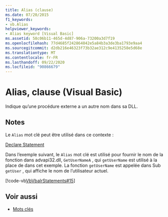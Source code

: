 ```yaml
---
title: Alias (clause)
ms.date: 07/20/2015
f1_keywords:
- vb.Alias
helpviewer_keywords:
- Alias keyword [Visual Basic]
ms.assetid: 58c06b11-465d-4d87-906a-73200a3d7f19
ms.openlocfilehash: 77d4685f242864842e5a84b3a3de3ba1793e9aa4
ms.sourcegitcommit: d2db216e46323f73b32ae312c9e4135258e5d68e
ms.translationtype: MT
ms.contentlocale: fr-FR
ms.lasthandoff: 09/22/2020
ms.locfileid: "90866679"
---
```

# <a name="alias-clause-visual-basic"></a>Alias, clause (Visual Basic)

Indique qu’une procédure externe a un autre nom dans sa DLL.  
  
## <a name="remarks"></a>Notes  

 Le `Alias` mot clé peut être utilisé dans ce contexte :  
  
 [Declare Statement](declare-statement.md)  
  
 Dans l’exemple suivant, le `Alias` mot clé est utilisé pour fournir le nom de la fonction dans advapi32.dll, `GetUserNameA` , qui `getUserName` est utilisé à la place de dans cet exemple. La fonction `getUserName` est appelée dans Sub `getUser` , qui affiche le nom de l’utilisateur actuel.  
  
 [!code-vb[VbVbalrStatements#15](~/samples/snippets/visualbasic/VS_Snippets_VBCSharp/VbVbalrStatements/VB/Class1.vb#15)]  
  
## <a name="see-also"></a>Voir aussi

- [Mots clés](../keywords/index.md)
